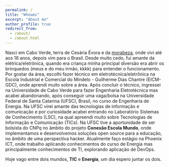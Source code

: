 ```yaml
---
permalink: /
title: "Whoami"
excerpt: "About me"
author_profile: true
redirect_from: 
  - /about/
  - /about.html
---
```


  Nasci em Cabo Verde, terra de Cesária Évora e da [morabeza][1], onde vivi até aos 18 anos, depois vim para o Brasil. Desde muito cedo, fui amante da elétrica/eletrônica, quando  era criança minha principal diversão era abrir os brinquedos (meus e do meu irmão, kkkk) para entender o funcionamento. Por gostar da área, escolhi fazer técnico em eletrotécnica/eletrônica na  Escola Industrial e Comercial do Mindelo - Guilherme Dias Chantre (EICM-GDC), onde aprendi muito sobre a área. Após concluir o técnico, ingressei na Universidade de Cabo Verde para fazer Engenharia Eletrotécnica mas acabei abandonando, após conseguir uma vaga/bolsa  na  Universidade Federal de Santa Catarina (UFSC), Brasil, no curso  de Engenharia de Energia. Na UFSC virei amante das tecnologias de informação e comunicação  e por curiosidade acabei entrando no Laboratório Sistemas de Conhecimento (LSC), na qual apreendi muito sobre Tecnologias de Informação e Comunicação (TICs). Na UFSC tive a aportunidade de ser bolsista do CNPq no âmbito do projeto **Conexão Escola Mundo**, onde implementamos e desenvolvemos soluções open source para a educação, no âmbito de uma perspectiva hacker. Atualmente faço estágio na Phoenix ICT, onde trabalho aplicando conhecimentos do curso de Energia mas principalmente conhecimentos de TI, explorando aplicação de DevOps.


  Hoje vago entre dois mundos, **TIC** e  **Energia**, um dia espero juntar os dois.

  [1]:https://ciberduvidas.iscte-iul.pt/consultorio/perguntas/o-regionalismo-morabeza-cabo-verde/24609